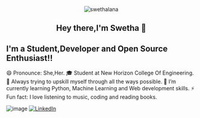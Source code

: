 <p align="center"> <img src="https://komarev.com/ghpvc/?username=swethalana" alt="swethalana" /> </p>


## <p align="center"> Hey there,I'm Swetha 👋
<p>

## I'm a Student,Developer and Open Source Enthusiast!!

😄 Pronounce: She,Her.
🎓 Student at New Horizon College Of Engineering.
🔭 Always trying to upskill myself through all the ways possible.
🌱 I’m currently learning Python, Machine Learning and Web development skills.
⚡ Fun fact: I love listening to music, coding and reading books.

![image](https://user-images.githubusercontent.com/75348760/155868844-69f17776-801d-4719-9f4e-cad6d8cee2bb.png)
[![LinkedIn](https://img.shields.io/badge/LinkedIn-0077B5?style=for-the-badge&logo=linkedin&logoColor=white)](https://www.linkedin.com/in/swetha-s-5a902b21b/)




<!---
swethalana/swethalana is a ✨ special ✨ repository because its `README.md` (this file) appears on your GitHub profile.
You can click the Preview link to take a look at your changes.
--->
